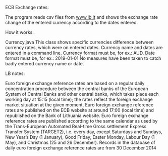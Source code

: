ECB Exchange rates: 

The program reads csv files from www.lb.lt and shows the exchange rate change of the entered currency according to the dates entered. 

How it works:

Currency.java
This class shows specific currencies difference between currency rates, which were on entered dates. Currency name and dates are entered in a command line. Currency format must be, for ex.: AUD. Date format must be, for ex.: 2019-01-01 No measures have been taken to catch badly entered currency name or date.

LB notes:

Euro foreign exchange reference rates are based on a regular daily concentration procedure between the central banks of the European System of Central Banks and other central banks, which takes place each working day at 15:15  (local time); the rates reflect the foreign exchange market situation at the given moment. Euro foreign exchange reference rates are published on the ECB website at around 17:00 (local time) and republished on the Bank of Lithuania website.
Euro foreign exchange reference rates are published according to the same calendar as used by the Trans-European Automated Real-time Gross settlement Express Transfer System (TARGET2), i.e. every day, except Saturdays and Sundays, New Year’s Day (1 January), Good Friday, Easter Monday, Labour Day (1 May), and Christmas (25 and 26 December).
Records in the database of daily euro foreign exchange reference rates are from 30 December 2014
